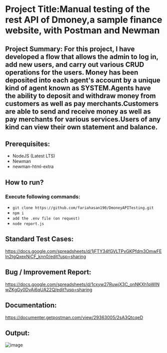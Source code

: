 # Project Title:Manual testing of the rest API of Dmoney,a sample finance website, with Postman and Newman
## Project Summary: For this project, I have developed a flow that allows the admin to log in, add new users, and carry out various CRUD operations for the users. Money has been deposited into each agent's account by a unique kind of agent known as SYSTEM.Agents have the ability to deposit and withdraw money from customers as well as pay merchants.Customers are able to send and receive money as well as pay merchants for various services.Users of any kind can view their own statement and balance.
## Prerequisites:
- NodeJS (Latest LTS)
- Newman
- newman-html-extra
## How to run?
### Execute following commands:
- ``` git clone https://github.com/fariahasan190/DmoneyAPITesting.git ```
- ``` npm i ```
- ``` add the .env file (on request) ```
- ``` node report.js ```

## Standard Test Cases:
https://docs.google.com/spreadsheets/d/1jFTY34fGVLTPvGKPfdm3OmwFEln2tgQxexNiCF_knn0/edit?usp=sharing

## Bug / Improvement Report:
https://docs.google.com/spreadsheets/d/1cxyw27RuwjX3C_onNKXh1pWlNwZKgGy0DvAi6qUA22Q/edit?usp=sharing

## Documentation:
https://documenter.getpostman.com/view/29363005/2sA3QtcqeD

## Output:

![image](https://github.com/fariahasan190/DmoneyAPITesting/assets/171376643/b4d5b3c7-54f6-4c3c-8bc4-37a5943ff746)




